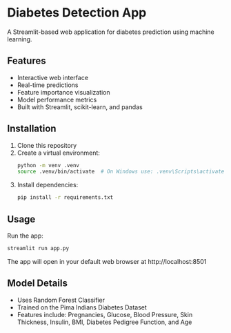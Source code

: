 # Diabetes Detection App

A Streamlit-based web application for diabetes prediction using machine learning.

## Features

- Interactive web interface
- Real-time predictions
- Feature importance visualization
- Model performance metrics
- Built with Streamlit, scikit-learn, and pandas

## Installation

1. Clone this repository
2. Create a virtual environment:
   ```bash
   python -m venv .venv
   source .venv/bin/activate  # On Windows use: .venv\Scripts\activate
   ```
3. Install dependencies:
   ```bash
   pip install -r requirements.txt
   ```

## Usage

Run the app:
```bash
streamlit run app.py
```

The app will open in your default web browser at http://localhost:8501

## Model Details

- Uses Random Forest Classifier
- Trained on the Pima Indians Diabetes Dataset
- Features include: Pregnancies, Glucose, Blood Pressure, Skin Thickness, Insulin, BMI, Diabetes Pedigree Function, and Age